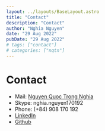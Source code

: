 ```yaml
---
layout: ../layouts/BaseLayout.astro
title: "Contact"
description: "Contact"
author: "Nghia Nguyen"
date: "29 Aug 2022"
pubDate: "29 Aug 2022"
# tags: ["contact"]
# categories: ["nqtn"]
---
```


# Contact
+ Mail: [Nguyen Quoc Trong Nghia](mailto:nghia.nguyen170192@gmail.com)
+ Skype: nghia.nguyen170192
+ Phone: (+84) 908 170 192
+ [LinkedIn](https://www.linkedin.com/in/nghianguyen170192)
+ [Github](https://github.com/NghiaNguyen170192)
